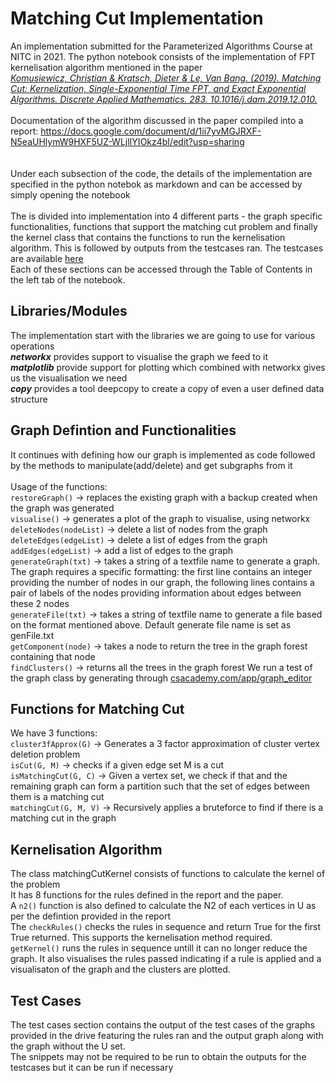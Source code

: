 # Matching Cut Implementation
An implementation submitted for the Parameterized Algorithms Course at NITC in 2021.
The python notebook consists of the implementation of FPT kernelisation algorithm mentioned in the paper<br>[*Komusiewicz, Christian & Kratsch, Dieter & Le, Van Bang. (2019). Matching Cut: Kernelization, Single-Exponential Time FPT, and Exact Exponential Algorithms. Discrete Applied Mathematics. 283. 10.1016/j.dam.2019.12.010.*](https://drops.dagstuhl.de/opus/volltexte/2019/10220/pdf/LIPIcs-IPEC-2018-19.pdf)<br><br>
Documentation of the algorithm discussed in the paper compiled into a report: https://docs.google.com/document/d/1ii7yvMGJRXF-N5eaUHlymW9HXF5UZ-WLjlIYIOkz4bI/edit?usp=sharing
<br><br>
<br>Under each subsection of the code, the details of the implementation are specified in the python notebok as markdown and can be accessed by simply opening the notebook <br><br> 
The is divided into implementation into 4 different parts - the graph specific functionalities, functions that support the matching cut problem and finally the kernel class that contains the functions to run the kernelisation algorithm. This is followed by outputs from the testcases ran. The testcases are available [here](https://drive.google.com/drive/folders/1sojbaOGuOrXuOJmeJ4WcAYFs4n2ol4Si?usp=sharing)<br>
Each of these sections can be accessed through the Table of Contents in the left tab of the notebook.
## Libraries/Modules
The implementation start with the libraries we are going to use for various operations<br>
***networkx*** provides support to visualise the graph we feed to it<br>
***matplotlib*** provide support for plotting which combined with networkx gives us the visualisation we need<br>
***copy*** provides a tool deepcopy to create a copy of even a user defined data structure
## Graph Defintion and Functionalities
It continues with defining how our graph is implemented as code followed by the methods to manipulate(add/delete) and get subgraphs from it <br><br>
Usage of the functions:<br>
`restoreGraph()` -> replaces the existing graph with a backup created when the graph was generated <br>
`visualise()` -> generates a plot of the graph to visualise, using networkx <br>
`deleteNodes(nodeList)` -> delete a list of nodes from the graph <br>
`deleteEdges(edgeList)` -> delete a list of edges from the graph <br>
`addEdges(edgeList)` -> add a list of edges to the graph <br>
`generateGraph(txt)` -> takes a string of a textfile name to generate a graph. The graph requires a specific formatting: the first line contains an integer providing the number of nodes in our graph, the following lines contains a pair of labels of the nodes providing information about edges between these 2 nodes <br>
`generateFile(txt)` -> takes a string of textfile name to generate a file based on the format mentioned above. Default generate file name is set as genFile.txt<br>
`getComponent(node)` -> takes a node to return the tree in the graph forest containing that node <br>
`findClusters()` -> returns all the trees in the graph forest
We run a test of the graph class by generating through [csacademy.com/app/graph_editor](https://csacademy.com/app/graph_editor/)
## Functions for Matching Cut
We have 3 functions:<br>
`cluster3fApprox(G)` -> Generates a 3 factor approximation of cluster vertex deletion problem <br>
`isCut(G, M)` -> checks if a given edge set M is a cut <br>
`isMatchingCut(G, C)` -> Given a vertex set, we check if that and the remaining graph can form a partition such that the set of edges between them is a matching cut <br>
`matchingCut(G, M, V)` -> Recursively applies a bruteforce to find if there is a matching cut in the graph
## Kernelisation Algorithm
The class matchingCutKernel consists of functions to calculate the kernel of the problem <br>
It has 8 functions for the rules defined in the report and the paper. <br> A `n2()` function is also defined to calculate the N2 of each vertices in U as per the defintion provided in the report<br> The `checkRules()` checks the rules in sequence and return True for the first True returned. This supports the kernelisation method required.  <br>
`getKernel()` runs the rules in sequence untill it can no longer reduce the graph. It also visualises the rules passed indicating if a rule is applied and a visualisaton of the graph and the clusters are plotted.
## Test Cases
The test cases section contains the output of the test cases of the graphs provided in the drive featuring the rules ran and the output graph along with the graph without the U set.<br>
The snippets may not be required to be run to obtain the outputs for the testcases but it can be run if necessary<br>
